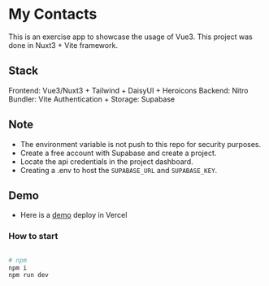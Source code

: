 # My Contacts

This is an exercise app to showcase the usage of Vue3.
This project was done in Nuxt3 + Vite framework.

## Stack

Frontend: Vue3/Nuxt3 + Tailwind + DaisyUI + Heroicons
Backend: Nitro
Bundler: Vite
Authentication + Storage: Supabase

## Note
- The environment variable is not push to this repo for security purposes.
- Create a free account with Supabase and create a project.
- Locate the api credentials in the project dashboard.
- Creating a .env to host the `SUPABASE_URL` and `SUPABASE_KEY`.

## Demo
- Here is a [demo](https://my-contacts-zeta.vercel.app/) deploy in Vercel

### How to start

```bash

# npm
npm i
npm run dev

```